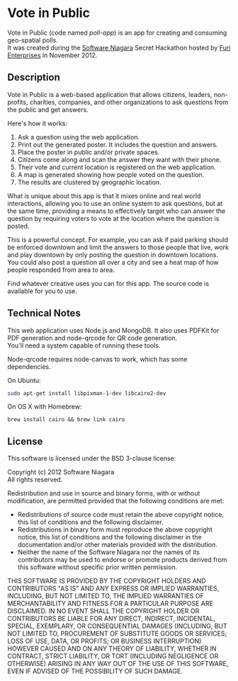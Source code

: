 Vote in Public
==============

Vote in Public (code named _poll-app_) is an app for creating and consuming geo-spatial polls.  
It was created during the [Software Niagara](http://www.softwareniagara.com) Secret Hackathon
hosted by [Furi Enterprises](http://www.furi.ca) in November 2012.

## Description

Vote in Public is a web-based application that allows citizens, leaders, non-profits,
charities, companies, and other organizations to ask questions from the public and get answers.

Here's how it works:

1. Ask a question using the web application.
2. Print out the generated poster. It includes the question and answers.
3. Place the poster in public and/or private spaces.
4. Citizens come along and scan the answer they want with their phone.
5. Their vote and current location is registered on the web application.
6. A map is generated showing how people voted on the question.
7. The results are clustered by geographic location.

What is unique about this app is that it mixes online and real world interactions, allowing you
to use an online system to ask questions, but at the same time, providing a means to effectively
target who can answer the question by requiring voters to vote at the location where the question
is posted.

This is a powerful concept. For example, you can ask if paid parking should be enforced
downtown and limit the answers to those people that live, work and play downtown by only posting
the question in downtown locations. You could also post a question all over a city and see a heat map
of how people responded from area to area.

Find whatever creative uses you can for this app. The source code is available for you to use.

## Technical Notes

This web application uses Node.js and MongoDB.
It also uses PDFKit for PDF generation and node-qrcode for QR code generation.  
You'll need a system capable of running these tools.

Node-qrcode requires node-canvas to work, which has some dependencies.

On Ubuntu:

``` bash
sudo apt-get install libpixman-1-dev libcairo2-dev
```

On OS X with Homebrew:

```
brew install cairo && brew link cairo
```

## License

This software is licensed under the BSD 3-clause license:

Copyright (c) 2012  Software Niagara  
All rights reserved.

Redistribution and use in source and binary forms, with or without modification, are permitted provided that
the following conditions are met:

* Redistributions of source code must retain the above copyright notice, this list of conditions and the following disclaimer.
* Redistributions in binary form must reproduce the above copyright notice, this list of conditions and the following disclaimer in the documentation and/or other materials provided with the distribution.
* Neither the name of the Software Niagara nor the names of its contributors may be used to endorse or promote products derived from this software without specific prior written permission.

THIS SOFTWARE IS PROVIDED BY THE COPYRIGHT HOLDERS AND CONTRIBUTORS "AS IS" AND ANY EXPRESS OR IMPLIED
WARRANTIES, INCLUDING, BUT NOT LIMITED TO, THE IMPLIED WARRANTIES OF MERCHANTABILITY AND FITNESS FOR A
PARTICULAR PURPOSE ARE DISCLAIMED. IN NO EVENT SHALL THE COPYRIGHT HOLDER OR CONTRIBUTORS BE LIABLE FOR
ANY DIRECT, INDIRECT, INCIDENTAL, SPECIAL, EXEMPLARY, OR CONSEQUENTIAL DAMAGES (INCLUDING, BUT NOT LIMITED
TO, PROCUREMENT OF SUBSTITUTE GOODS OR SERVICES; LOSS OF USE, DATA, OR PROFITS; OR BUSINESS INTERRUPTION)
HOWEVER CAUSED AND ON ANY THEORY OF LIABILITY, WHETHER IN CONTRACT, STRICT LIABILITY, OR TORT
(INCLUDING NEGLIGENCE OR OTHERWISE) ARISING IN ANY WAY OUT OF THE USE OF THIS SOFTWARE, EVEN IF ADVISED OF
THE POSSIBILITY OF SUCH DAMAGE.
